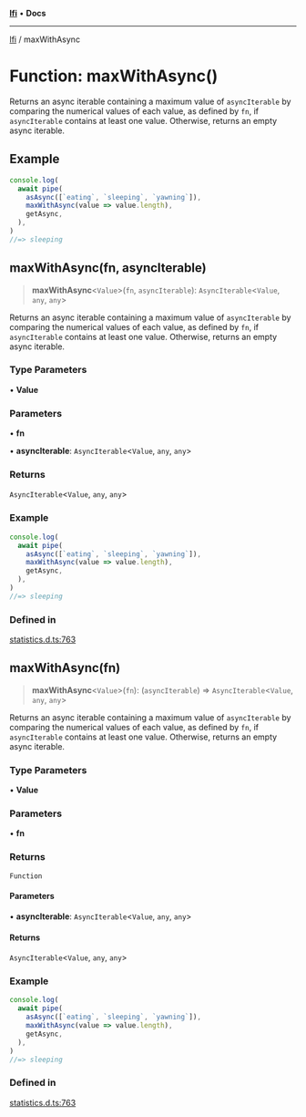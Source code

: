 [**lfi**](../readme.md) • **Docs**

---

[lfi](../globals.md) / maxWithAsync

# Function: maxWithAsync()

Returns an async iterable containing a maximum value of `asyncIterable` by
comparing the numerical values of each value, as defined by `fn`, if
`asyncIterable` contains at least one value. Otherwise, returns an empty async
iterable.

## Example

```js
console.log(
  await pipe(
    asAsync([`eating`, `sleeping`, `yawning`]),
    maxWithAsync(value => value.length),
    getAsync,
  ),
)
//=> sleeping
```

## maxWithAsync(fn, asyncIterable)

> **maxWithAsync**\<`Value`\>(`fn`, `asyncIterable`): `AsyncIterable`\<`Value`,
> `any`, `any`\>

Returns an async iterable containing a maximum value of `asyncIterable` by
comparing the numerical values of each value, as defined by `fn`, if
`asyncIterable` contains at least one value. Otherwise, returns an empty async
iterable.

### Type Parameters

• **Value**

### Parameters

• **fn**

• **asyncIterable**: `AsyncIterable`\<`Value`, `any`, `any`\>

### Returns

`AsyncIterable`\<`Value`, `any`, `any`\>

### Example

```js
console.log(
  await pipe(
    asAsync([`eating`, `sleeping`, `yawning`]),
    maxWithAsync(value => value.length),
    getAsync,
  ),
)
//=> sleeping
```

### Defined in

[statistics.d.ts:763](https://github.com/TomerAberbach/lfi/blob/c9ef1bf4d1040d7f49c52b70b358c019e55f524d/src/operations/statistics.d.ts#L763)

## maxWithAsync(fn)

> **maxWithAsync**\<`Value`\>(`fn`): (`asyncIterable`) =>
> `AsyncIterable`\<`Value`, `any`, `any`\>

Returns an async iterable containing a maximum value of `asyncIterable` by
comparing the numerical values of each value, as defined by `fn`, if
`asyncIterable` contains at least one value. Otherwise, returns an empty async
iterable.

### Type Parameters

• **Value**

### Parameters

• **fn**

### Returns

`Function`

#### Parameters

• **asyncIterable**: `AsyncIterable`\<`Value`, `any`, `any`\>

#### Returns

`AsyncIterable`\<`Value`, `any`, `any`\>

### Example

```js
console.log(
  await pipe(
    asAsync([`eating`, `sleeping`, `yawning`]),
    maxWithAsync(value => value.length),
    getAsync,
  ),
)
//=> sleeping
```

### Defined in

[statistics.d.ts:763](https://github.com/TomerAberbach/lfi/blob/c9ef1bf4d1040d7f49c52b70b358c019e55f524d/src/operations/statistics.d.ts#L763)
